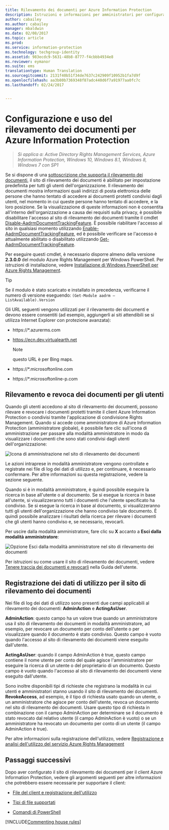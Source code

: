 ```yaml
---
title: Rilevamento dei documenti per Azure Information Protection
description: Istruzioni e informazioni per amministratori per configurare e usare il rilevamento dei documenti per Azure Information Protection.
author: cabailey
ms.author: cabailey
manager: mbaldwin
ms.date: 02/08/2017
ms.topic: article
ms.prod: 
ms.service: information-protection
ms.technology: techgroup-identity
ms.assetid: 983ecdc9-5631-48b8-8777-f4cbbb4934e8
ms.reviewer: eymanor
ms.suite: ems
translationtype: Human Translation
ms.sourcegitcommit: 2131f40b51f34de7637c242909f10952b1fa7d9f
ms.openlocfilehash: aa3b80b7369348f87adc440d6f7a91977aa0fc7c
ms.lasthandoff: 02/24/2017


---
```



# <a name="configuring-and-using-document-tracking-for-azure-information-protection"></a>Configurazione e uso del rilevamento dei documenti per Azure Information Protection

>*Si applica a: Active Directory Rights Management Services, Azure Information Protection, Windows 10, Windows 8.1, Windows 8, Windows 7 con SP1*

Se si dispone di una [sottoscrizione che supporta il rilevamento dei documenti](https://www.microsoft.com/en-us/cloud-platform/azure-information-protection-features), il sito di rilevamento dei documenti è abilitato per impostazione predefinita per tutti gli utenti dell'organizzazione. Il rilevamento dei documenti mostra informazioni quali indirizzi di posta elettronica delle persone che hanno tentato di accedere ai documenti protetti condivisi dagli utenti, nel momento in cui queste persone hanno tentato di accedere, e la loro posizione. Se la visualizzazione di queste informazioni non è consentita all'interno dell'organizzazione a causa dei requisiti sulla privacy, è possibile disabilitare l'accesso al sito di rilevamento dei documenti tramite il cmdlet [Disable-AadrmDocumentTrackingFeature](http://go.microsoft.com/fwlink/?LinkId=623032). È possibile riabilitare l'accesso al sito in qualsiasi momento utilizzando [Enable-AadrmDocumentTrackingFeature](http://go.microsoft.com/fwlink/?LinkId=623037), ed è possibile verificare se l'accesso è attualmente abilitato o disabilitato utilizzando [Get-AadrmDocumentTrackingFeature](http://go.microsoft.com/fwlink/?LinkId=623037).

Per eseguire questi cmdlet, è necessario disporre almeno della versione **2.3.0.0** del modulo Azure Rights Management per Windows PowerShell. Per istruzioni di installazione, vedere [Installazione di Windows PowerShell per Azure Rights Management](../deploy-use/install-powershell.md).

> [!TIP]
> Se il modulo è stato scaricato e installato in precedenza, verificarne il numero di versione eseguendo: `(Get-Module aadrm –ListAvailable).Version`

Gli URL seguenti vengono utilizzati per il rilevamento dei documenti e devono essere consentiti (ad esempio, aggiungerli ai siti attendibili se si utilizza Internet Explorer con protezione avanzata):

-   https://&#42;.azurerms.com

-   https://ecn.dev.virtualearth.net

    > [!NOTE]
    > questo URL è per Bing maps.

-   https://&#42;.microsoftonline.com

-   https://&#42;.microsoftonline-p.com

## <a name="tracking-and-revoking-documents-for-users"></a>Rilevamento e revoca dei documenti per gli utenti

Quando gli utenti accedono al sito di rilevamento dei documenti, possono rilevare e revocare i documenti protetti tramite il client Azure Information Protection o condivisi tramite l'applicazione di condivisione Rights Management. Quando si accede come amministratore di Azure Information Protection (amministratore globale), è possibile fare clic sull'icona di amministrazione per passare alla modalità amministratore in modo da visualizzare i documenti che sono stati condivisi dagli utenti dell'organizzazione:

![Icona di amministrazione nel sito di rilevamento dei documenti](../media/tracking-site-admin-icon.png)

Le azioni intraprese in modalità amministratore vengono controllate e registrate nei file di log dei dati di utilizzo e, per continuare, è necessario confermare. Per altre informazioni su questa registrazione, vedere la sezione seguente.

Quando si è in modalità amministratore, è quindi possibile eseguire la ricerca in base all'utente o al documento. Se si esegue la ricerca in base all'utente, si visualizzeranno tutti i documenti che l'utente specificato ha condiviso. Se si esegue la ricerca in base al documento, si visualizzeranno tutti gli utenti dell'organizzazione che hanno condiviso tale documento. È quindi possibile analizzare i risultati della ricerca per rilevare i documenti che gli utenti hanno condiviso e, se necessario, revocarli. 

Per uscire dalla modalità amministratore, fare clic su **X** accanto a **Esci dalla modalità amministratore**:

![Opzione Esci dalla modalità amministratore nel sito di rilevamento dei documenti](../media/tracking-site-exit-admin-icon.png)

Per istruzioni su come usare il sito di rilevamento dei documenti, vedere [Tenere traccia dei documenti e revocarli](client-track-revoke.md) nella Guida dell'utente.

## <a name="usage-logging-for-the-document-tracking-site"></a>Registrazione dei dati di utilizzo per il sito di rilevamento dei documenti

Nei file di log dei dati di utilizzo sono presenti due campi applicabili al rilevamento dei documenti: **AdminAction** e **ActingAsUser**.

**AdminAction**: questo campo ha un valore true quando un amministratore usa il sito di rilevamento dei documenti in modalità amministratore, ad esempio, per revocare un documento per conto dell'utente o per visualizzare quando il documento è stato condiviso. Questo campo è vuoto quando l'accesso al sito di rilevamento dei documenti viene eseguito dall'utente.

**ActingAsUser**: quando il campo AdminAction è true, questo campo contiene il nome utente per conto del quale agisce l'amministratore per eseguire la ricerca di un utente o del proprietario di un documento. Questo campo è vuoto quando l'accesso al sito di rilevamento dei documenti viene eseguito dall'utente. 

Sono inoltre disponibili tipi di richieste che registrano la modalità in cui utenti e amministratori stanno usando il sito di rilevamento dei documenti. **RevokeAccess**, ad esempio, è il tipo di richiesta usato quando un utente, o un amministratore che agisce per conto dell'utente, revoca un documento nel sito di rilevamento dei documenti. Usare questo tipo di richiesta in combinazione con il campo AdminAction per determinare se il documento è stato revocato dal relativo utente (il campo AdminAction è vuoto) o se un amministratore ha revocato un documento per conto di un utente (il campo AdminAction è true).


Per altre informazioni sulla registrazione dell'utilizzo, vedere [Registrazione e analisi dell'utilizzo del servizio Azure Rights Management](../deploy-use/log-analyze-usage.md)



## <a name="next-steps"></a>Passaggi successivi
Dopo aver configurato il sito di rilevamento dei documenti per il client Azure Information Protection, vedere gli argomenti seguenti per altre informazioni che potrebbero essere necessarie per supportare il client:

- [File del client e registrazione dell'utilizzo](client-admin-guide-files-and-logging.md)

- [Tipi di file supportati](client-admin-guide-file-types.md)

- [Comandi di PowerShell](client-admin-guide-powershell.md)

[!INCLUDE[Commenting house rules](../includes/houserules.md)]

